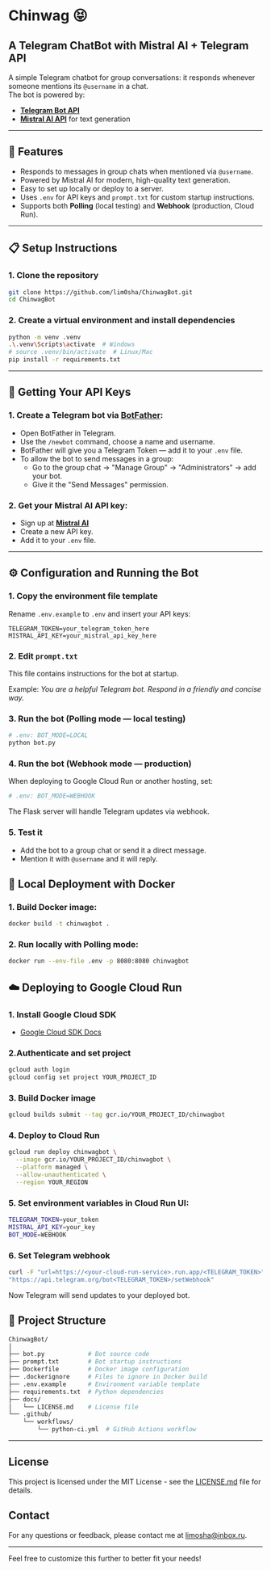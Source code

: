 # Chinwag 😝
## A Telegram ChatBot with Mistral AI + Telegram API

A simple Telegram chatbot for group conversations: it responds whenever someone mentions its `@username` in a chat.  
The bot is powered by:
- [**Telegram Bot API**](https://core.telegram.org/bots/api)  
- [**Mistral AI API**](https://docs.mistral.ai/) for text generation  

---

## 🚀 Features
- Responds to messages in group chats when mentioned via `@username`.
- Powered by Mistral AI for modern, high-quality text generation.
- Easy to set up locally or deploy to a server.
- Uses `.env` for API keys and `prompt.txt` for custom startup instructions.
- Supports both **Polling** (local testing) and **Webhook** (production, Cloud Run).
---

## 📋 Setup Instructions

### 1. Clone the repository
```bash
git clone https://github.com/lim0sha/ChinwagBot.git
cd ChinwagBot
```

### 2. Create a virtual environment and install dependencies
```bash
python -m venv .venv
.\.venv\Scripts\activate  # Windows
# source .venv/bin/activate  # Linux/Mac
pip install -r requirements.txt
```

---
## 🔑 Getting Your API Keys

### 1. Create a Telegram bot via [BotFather](https://t.me/BotFather):

- Open BotFather in Telegram.
- Use the `/newbot` command, choose a name and username.
- BotFather will give you a Telegram Token — add it to your `.env` file.
- To allow the bot to send messages in a group:
  - Go to the group chat → "Manage Group" → "Administrators" → add your bot.
  - Give it the "Send Messages" permission.

### 2. Get your Mistral AI API key:

- Sign up at [**Mistral AI**](https://docs.mistral.ai/)
- Create a new API key.
- Add it to your `.env` file.

---
## ⚙️ Configuration and Running the Bot
### 1. Copy the environment file template
Rename `.env.example` to `.env` and insert your API keys:

`TELEGRAM_TOKEN=your_telegram_token_here`\
`MISTRAL_API_KEY=your_mistral_api_key_here`

### 2. Edit `prompt.txt`
This file contains instructions for the bot at startup.

Example: _You are a helpful Telegram bot. Respond in a friendly and concise way._

### 3. Run the bot (Polling mode — local testing)
```bash
# .env: BOT_MODE=LOCAL
python bot.py
```

### 4. Run the bot (Webhook mode — production)
When deploying to Google Cloud Run or another hosting, set:
```bash
# .env: BOT_MODE=WEBHOOK
```
The Flask server will handle Telegram updates via webhook.

### 5. Test it
- Add the bot to a group chat or send it a direct message.
- Mention it with `@username` and it will reply.

## 🐳 Local Deployment with Docker
### 1. Build Docker image:
```bash
docker build -t chinwagbot .
```

### 2. Run locally with Polling mode:
```bash
docker run --env-file .env -p 8080:8080 chinwagbot
```

## ☁️ Deploying to Google Cloud Run
### 1. Install Google Cloud SDK
- [Google Cloud SDK Docs](https://cloud.google.com/sdk/docs/install)

### 2.Authenticate and set project
```bash
gcloud auth login
gcloud config set project YOUR_PROJECT_ID
```

### 3. Build Docker image
```bash
gcloud builds submit --tag gcr.io/YOUR_PROJECT_ID/chinwagbot
```

### 4. Deploy to Cloud Run
```bash
gcloud run deploy chinwagbot \
  --image gcr.io/YOUR_PROJECT_ID/chinwagbot \
  --platform managed \
  --allow-unauthenticated \
  --region YOUR_REGION
```

### 5. Set environment variables in Cloud Run UI:
```bash
TELEGRAM_TOKEN=your_token
MISTRAL_API_KEY=your_key
BOT_MODE=WEBHOOK
```

### 6. Set Telegram webhook
```bash
curl -F "url=https://<your-cloud-run-service>.run.app/<TELEGRAM_TOKEN>" \
"https://api.telegram.org/bot<TELEGRAM_TOKEN>/setWebhook"
```
Now Telegram will send updates to your deployed bot.

## 📂 Project Structure
```bash
ChinwagBot/
│
├── bot.py            # Bot source code
├── prompt.txt        # Bot startup instructions
├── Dockerfile        # Docker image configuration
├── .dockerignore     # Files to ignore in Docker build
├── .env.example      # Environment variable template
├── requirements.txt  # Python dependencies
├── docs/
│   └── LICENSE.md    # License file
└── .github/
    └── workflows/
        └── python-ci.yml  # GitHub Actions workflow
```
---
## License
This project is licensed under the MIT License - see the [LICENSE.md](docs/LICENSE.md) file for details.

## Contact
For any questions or feedback, please contact me at [limosha@inbox.ru](mailto:contact@example.com).

---
Feel free to customize this further to better fit your needs!